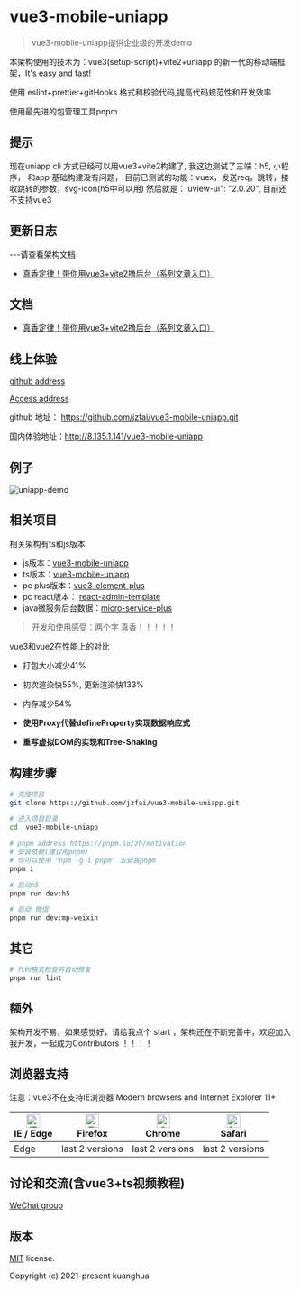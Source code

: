 # vue3-mobile-uniapp


> vue3-mobile-uniapp提供企业级的开发demo

本架构使用的技术为：vue3(setup-script)+vite2+uniapp 的新一代的移动端框架，It's easy and fast!

使用 eslint+prettier+gitHooks 格式和校验代码,提高代码规范性和开发效率

使用最先进的包管理工具pnpm


## 提示
现在uniapp cli 方式已经可以用vue3+vite2构建了, 
我这边测试了三端：h5, 小程序， 和app
基础构建没有问题，
目前已测试的功能：vuex，发送req，跳转，接收跳转的参数，svg-icon(h5中可以用)
然后就是：
uview-ui": "2.0.20", 目前还不支持vue3


## 更新日志

---请查看架构文档

- [真香定律！带你用vue3+vite2撸后台（系列文章入口）](https://juejin.cn/post/7036302298435289095)


## 文档

- [真香定律！带你用vue3+vite2撸后台（系列文章入口）](https://juejin.cn/post/7036302298435289095)

## 线上体验

[github address](https://github.com/jzfai/vue3-mobile-uniapp.git)

[Access address](http://8.135.1.141/vue3-mobile-uniapp)

github 地址：  https://github.com/jzfai/vue3-mobile-uniapp.git

国内体验地址：http://8.135.1.141/vue3-mobile-uniapp


## 例子

![uniapp-demo](http://8.135.1.141/file/images/uniapp-demo.png)

## 相关项目

相关架构有ts和js版本

- js版本：[vue3-mobile-uniapp](https://github.com/jzfai/vue3-mobile-uniapp.git)
- ts版本：[vue3-mobile-uniapp](https://github.com/jzfai/vue3-mobile-uniapp.git)
- pc plus版本：[vue3-element-plus](https://github.com/jzfai/vue3-mobile-uniapp.git)
- pc react版本： [react-admin-template](https://github.com/jzfai/react-admin-template.git)
- java微服务后台数据：[micro-service-plus](https://github.com/jzfai/micro-service-plus)

> 开发和使用感受：两个字 真香！！！！！

vue3和vue2在性能上的对比

- 打包大小减少41%

- 初次渲染快55%, 更新渲染快133%

- 内存减少54%

- **使用Proxy代替defineProperty实现数据响应式**

- **重写虚拟DOM的实现和Tree-Shaking**


## 构建步骤

```bash
# 克隆项目
git clone https://github.com/jzfai/vue3-mobile-uniapp.git

# 进入项目目录
cd  vue3-mobile-uniapp

# pnpm address https://pnpm.io/zh/motivation
# 安装依赖(建议用pnpm)
# 你可以使用 "npm -g i pnpm" 去安装pnpm
pnpm i

# 启动h5
pnpm run dev:h5

# 启动 微信
pnpm run dev:mp-weixin
```


## 其它

```bash
# 代码格式检查并自动修复
pnpm run lint
```


## 额外

架构开发不易，如果感觉好，请给我点个 start ，架构还在不断完善中，欢迎加入我开发，一起成为Contributors ！！！！

## 浏览器支持

注意：vue3不在支持IE浏览器
Modern browsers and Internet Explorer 11+.

| [<img src="https://raw.githubusercontent.com/alrra/browser-logos/master/src/edge/edge_48x48.png" alt="IE / Edge" width="24px" height="24px" />](http://godban.github.io/browsers-support-badges/)</br>IE / Edge | [<img src="https://raw.githubusercontent.com/alrra/browser-logos/master/src/firefox/firefox_48x48.png" alt="Firefox" width="24px" height="24px" />](http://godban.github.io/browsers-support-badges/)</br>Firefox | [<img src="https://raw.githubusercontent.com/alrra/browser-logos/master/src/chrome/chrome_48x48.png" alt="Chrome" width="24px" height="24px" />](http://godban.github.io/browsers-support-badges/)</br>Chrome | [<img src="https://raw.githubusercontent.com/alrra/browser-logos/master/src/safari/safari_48x48.png" alt="Safari" width="24px" height="24px" />](http://godban.github.io/browsers-support-badges/)</br>Safari |
| --------- | --------- | --------- | --------- |
|Edge| last 2 versions| last 2 versions| last 2 versions

## 讨论和交流(含vue3+ts视频教程)
[WeChat group](http://8.135.1.141/file/images/wx-groud.png)

## 版本

[MIT](https://github.com/jzfai/vue3-mobile-uniapp/blob/master/LICENSE) license.

Copyright (c) 2021-present  kuanghua



